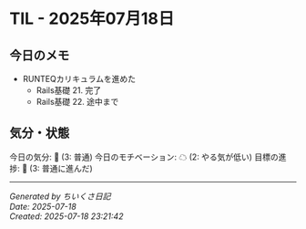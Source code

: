 # TIL - 2025年07月18日

## 今日のメモ
 - RUNTEQカリキュラムを進めた
	 - Rails基礎 21. 完了
	 - Rails基礎 22. 途中まで

## 気分・状態
今日の気分: 🙂 (3: 普通)
今日のモチベーション: ☁ (2: やる気が低い)
目標の進捗: 🌱 (3: 普通に進んだ)

---
*Generated by ちいくさ日記*  
*Date: 2025-07-18*  
*Created: 2025-07-18 23:21:42*
